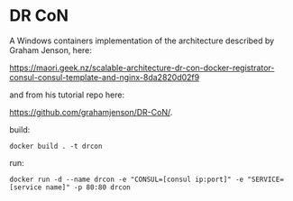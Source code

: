 # DR CoN

A Windows containers implementation of the architecture described by Graham Jenson, here:

https://maori.geek.nz/scalable-architecture-dr-con-docker-registrator-consul-consul-template-and-nginx-8da2820d02f9

and from his tutorial repo here:

https://github.com/grahamjenson/DR-CoN/.

build:

```docker build . -t drcon```

run:

```docker run -d --name drcon -e "CONSUL=[consul ip:port]" -e "SERVICE=[service name]" -p 80:80 drcon```
